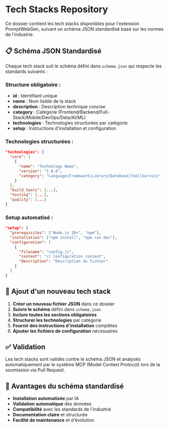 # Tech Stacks Repository

Ce dossier contient les tech stacks disponibles pour l'extension PromptWebGen, suivant un schéma JSON standardisé basé sur les normes de l'industrie.

## 📋 Schéma JSON Standardisé

Chaque tech stack suit le schéma défini dans `schema.json` qui respecte les standards suivants :

### Structure obligatoire :
- **id** : Identifiant unique
- **name** : Nom lisible de la stack
- **description** : Description technique concise
- **category** : Catégorie (Frontend/Backend/Full-Stack/Mobile/DevOps/Data/AI/ML)
- **technologies** : Technologies structurées par catégorie
- **setup** : Instructions d'installation et configuration

### Technologies structurées :
```json
"technologies": {
  "core": [
    {
      "name": "Technology Name",
      "version": "1.0.0",
      "category": "Language|Framework|Library|Database|Tool|Service"
    }
  ],
  "build_tools": [...],
  "testing": [...],
  "quality": [...]
}
```

### Setup automatisé :
```json
"setup": {
  "prerequisites": ["Node.js 18+", "npm"],
  "installation": ["npm install", "npm run dev"],
  "configuration": [
    {
      "filename": "config.js",
      "content": "// Configuration content",
      "description": "Description du fichier"
    }
  ]
}
```

## 🚀 Ajout d'un nouveau tech stack

1. **Créer un nouveau fichier JSON** dans ce dossier
2. **Suivre le schéma** défini dans `schema.json`
3. **Inclure toutes les sections obligatoires**
4. **Structurer les technologies** par catégorie
5. **Fournir des instructions d'installation** complètes
6. **Ajouter les fichiers de configuration** nécessaires

## ✅ Validation

Les tech stacks sont validés contre le schéma JSON et analysés automatiquement par le système MCP (Model Context Protocol) lors de la soumission via Pull Request.

## 🎯 Avantages du schéma standardisé

- **Installation automatisée** par IA
- **Validation automatique** des données
- **Compatibilité** avec les standards de l'industrie
- **Documentation claire** et structurée
- **Facilité de maintenance** et d'évolution
